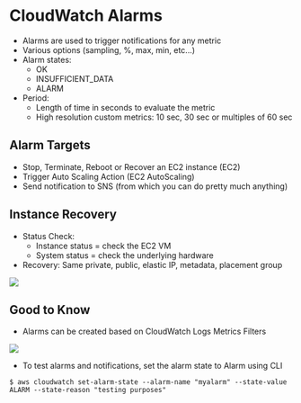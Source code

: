 # CloudWatch Alarms

- Alarms are used to trigger notifications for any metric
- Various options (sampling, %, max, min, etc...)
- Alarm states:
    - OK
    - INSUFFICIENT_DATA
    - ALARM
- Period:
    - Length of time in seconds to evaluate the metric
    - High resolution custom metrics: 10 sec, 30 sec or multiples of 60 sec

## Alarm Targets

- Stop, Terminate, Reboot or Recover an EC2 instance (EC2)
- Trigger Auto Scaling Action (EC2 AutoScaling)
- Send notification to SNS (from which you can do pretty much anything)

## Instance Recovery

- Status Check:
    - Instance status = check the EC2 VM
    - System status = check the underlying hardware
- Recovery: Same private, public, elastic IP, metadata, placement group

![](2022-04-26-10-01-51.png)

## Good to Know

- Alarms can be created based on CloudWatch Logs Metrics Filters

![](2022-04-26-10-03-12.png)

- To test alarms and notifications, set the alarm state to Alarm using CLI

```console
$ aws cloudwatch set-alarm-state --alarm-name "myalarm" --state-value ALARM --state-reason "testing purposes"
```